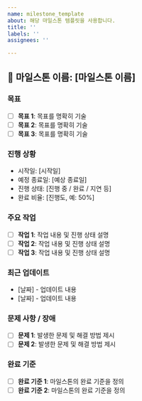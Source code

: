 ```yaml
---
name: milestone_template
about: 해당 마일스톤 템플릿을 사용합니다.
title: ''
labels: ''
assignees: ''

---
```


## 📅 마일스톤 이름: [마일스톤 이름]

### 목표
- [ ] **목표 1**: 목표를 명확히 기술
- [ ] **목표 2**: 목표를 명확히 기술
- [ ] **목표 3**: 목표를 명확히 기술

### 진행 상황
- 시작일: [시작일]
- 예정 종료일: [예상 종료일]
- 진행 상태: [진행 중 / 완료 / 지연 등]
- 완료 비율: [진행도, 예: 50%]

### 주요 작업
- [ ] **작업 1**: 작업 내용 및 진행 상태 설명
- [ ] **작업 2**: 작업 내용 및 진행 상태 설명
- [ ] **작업 3**: 작업 내용 및 진행 상태 설명

### 최근 업데이트
- [날짜] - 업데이트 내용
- [날짜] - 업데이트 내용

### 문제 사항 / 장애
- [ ] **문제 1**: 발생한 문제 및 해결 방법 제시
- [ ] **문제 2**: 발생한 문제 및 해결 방법 제시

### 완료 기준
- [ ] **완료 기준 1**: 마일스톤의 완료 기준을 정의
- [ ] **완료 기준 2**: 마일스톤의 완료 기준을 정의
